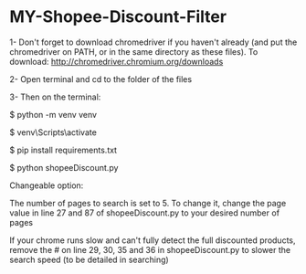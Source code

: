 # MY-Shopee-Discount-Filter

1- Don't forget to download chromedriver if you haven't already (and put the chromedriver on PATH, or in the same directory as these files). To download: http://chromedriver.chromium.org/downloads

2- Open terminal and cd to the folder of the files

3- Then on the terminal:
  
$ python -m venv venv
 
$ venv\Scripts\activate

$ pip install requirements.txt

$ python shopeeDiscount.py


Changeable option:

The number of pages to search is set to 5. To change it, change the page value in line 27 and 87 of shopeeDiscount.py to your desired number of pages

If your chrome runs slow and can't fully detect the full discounted products, remove the # on line 29, 30, 35 and 36 in shopeeDiscount.py to slower the search speed (to be detailed in searching)
